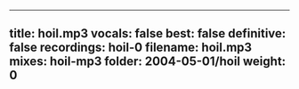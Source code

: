 
---
title: hoil.mp3
vocals: false
best: false
definitive: false
recordings: hoil-0
filename: hoil.mp3
mixes: hoil-mp3
folder: 2004-05-01/hoil
weight: 0
---
